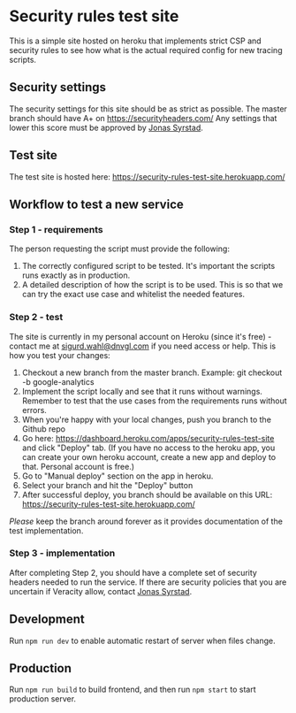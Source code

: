 # Security rules test site
This is a simple site hosted on heroku that implements strict CSP and security rules to see how what is the actual required config for new tracing scripts.

## Security settings
The security settings for this site should be as strict as possible. The master branch should have A+ on https://securityheaders.com/
Any settings that lower this score must be approved by [Jonas Syrstad](jonas.syrstad@dnvgl.com).

## Test site
The test site is hosted here: https://security-rules-test-site.herokuapp.com/

## Workflow to test a new service
### Step 1 - requirements
The person requesting the script must provide the following: 
1) The correctly configured script to be tested. It's important the scripts runs exactly as in production.
2) A detailed description of how the script is to be used. This is so that we can try the exact use case and whitelist the needed features.

### Step 2 - test
The site is currently in my personal account on Heroku (since it's free) - contact me at sigurd.wahl@dnvgl.com if you need access or help. This is how you test your changes:
1) Checkout a new branch from the master branch. Example: git checkout -b google-analytics
2) Implement the script locally and see that it runs without warnings. Remember to test that the use cases from the requirements runs without errors.
3) When you're happy with your local changes, push you branch to the Github repo
4) Go here: https://dashboard.heroku.com/apps/security-rules-test-site and click "Deploy" tab. (If you have no access to the heroku app, you can create your own heroku account, create a new app and deploy to that. Personal account is free.)
5) Go to "Manual deploy" section on the app in heroku.
6) Select your branch and hit the "Deploy" button
7) After successful deploy, you branch should be available on this URL: https://security-rules-test-site.herokuapp.com/

*Please* keep the branch around forever as it provides documentation of the test implementation.

### Step 3 - implementation
After completing Step 2, you should have a complete set of security headers needed to run the service. If there are security policies that you are uncertain if Veracity allow, contact [Jonas Syrstad](jonas.syrstad@dnvgl.com).


## Development 
Run `npm run dev` to enable automatic restart of server when files change.

## Production
Run `npm run build` to build frontend, and then run `npm start` to start production server.
